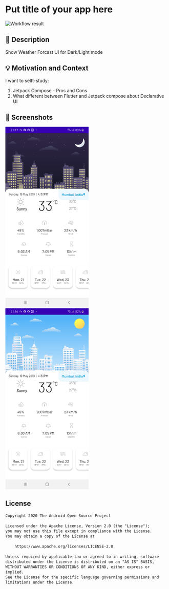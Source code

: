 # Put title of your app here

![Workflow result](https://github.com/chihung93/JetpackComposeChallenge/workflows/Check/badge.svg)


## :scroll: Description
Show Weather Forcast UI for Dark/Light mode


## :bulb: Motivation and Context
I want to selft-study:
1. Jetpack Compose - Pros and Cons
2. What different between Flutter and Jetpack compose about Declarative UI 


## :camera_flash: Screenshots
<img src="/results/screenshot_1.png" width="260">&emsp;<img src="/results/screenshot_2.png" width="260">

## License
```
Copyright 2020 The Android Open Source Project

Licensed under the Apache License, Version 2.0 (the "License");
you may not use this file except in compliance with the License.
You may obtain a copy of the License at

    https://www.apache.org/licenses/LICENSE-2.0

Unless required by applicable law or agreed to in writing, software
distributed under the License is distributed on an "AS IS" BASIS,
WITHOUT WARRANTIES OR CONDITIONS OF ANY KIND, either express or implied.
See the License for the specific language governing permissions and
limitations under the License.
```
